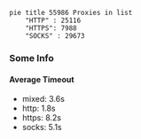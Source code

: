 
```mermaid
pie title 55986 Proxies in list
    "HTTP" : 25116
    "HTTPS": 7988
    "SOCKS" : 29673
```

### Some Info
#### Average Timeout

- mixed: 3.6s
- http: 1.8s
- https: 8.2s
- socks: 5.1s